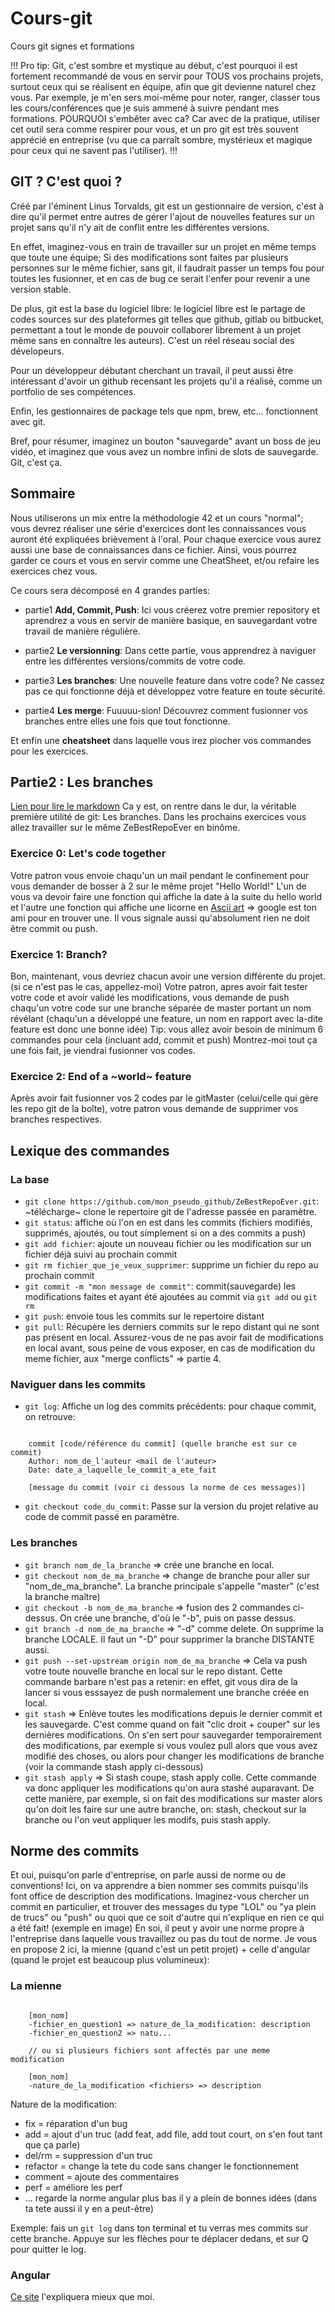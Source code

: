 # Cours-git

Cours git signes et formations

!!! Pro tip: Git, c'est sombre et mystique au début, c'est pourquoi il est fortement recommandé de vous en servir pour TOUS vos prochains projets, surtout ceux qui se réalisent en équipe, afin que git devienne naturel chez vous. Par exemple, je m'en sers moi-même pour noter, ranger, classer tous les cours/conférences que je suis ammené à suivre pendant mes formations. POURQUOI s'embêter avec ca? Car avec de la pratique, utiliser cet outil sera comme respirer pour vous, et un pro git est très souvent apprécié en entreprise (vu que ca parraît sombre, mystérieux et magique pour ceux qui ne savent pas l'utiliser). !!!

## GIT ? C'est quoi ?

Créé par l'éminent Linus Torvalds, git est un gestionnaire de version, c'est à dire qu'il permet entre autres de gérer l'ajout de nouvelles features sur un projet sans qu'il n'y ait de conflit entre les différentes versions.

En effet, imaginez-vous en train de travailler sur un projet en même temps que toute une équipe;
Si des modifications sont faites par plusieurs personnes sur le même fichier, sans git, il faudrait passer un temps fou pour toutes les fusionner, et en cas de bug ce serait l'enfer pour revenir a une version stable.

De plus, git est la base du logiciel libre: le logiciel libre est le partage de codes sources sur des plateformes git telles que github, gitlab ou bitbucket, permettant a tout le monde de pouvoir collaborer librement à un projet même sans en connaître les auteurs). C'est un réel réseau social des dévelopeurs.

Pour un développeur débutant cherchant un travail, il peut aussi être intéressant d'avoir un github recensant les projets qu'il a réalisé, comme un portfolio de ses compétences.

Enfin, les gestionnaires de package tels que npm, brew, etc... fonctionnent avec git.

Bref, pour résumer, imaginez un bouton "sauvegarde" avant un boss de jeu vidéo, et imaginez que vous avez un nombre infini de slots de sauvegarde. Git, c'est ça.

## Sommaire

Nous utiliserons un mix entre la méthodologie 42 et un cours "normal"; vous devrez réaliser une série d'exercices dont les connaissances vous auront été expliquées brièvement à l'oral. Pour chaque exercice vous aurez aussi une base de connaissances dans ce fichier. Ainsi, vous pourrez garder ce cours et vous en servir comme une CheatSheet, et/ou refaire les exercices chez vous.

Ce cours sera décomposé en 4 grandes parties:

* partie1 **Add, Commit, Push**: Ici vous créerez votre premier repository et aprendrez a vous en servir de manière basique, en sauvegardant votre travail de manière régulière.

* partie2 **Le versionning**: Dans cette partie, vous apprendrez à naviguer entre les différentes versions/commits de votre code.

* partie3 **Les branches**: Une nouvelle feature dans votre code? Ne cassez pas ce qui fonctionne déjà et développez votre feature en toute sécurité.

* partie4 **Les merge**: Fuuuuu-sion! Découvrez comment fusionner vos branches entre elles une fois que tout fonctionne.

Et enfin une **cheatsheet** dans laquelle vous irez piocher vos commandes pour les exercices.

## Partie2 : Les branches

[Lien pour lire le markdown](https://github.com/jojomon42153/cours-git/blob/level3/README.md)
Ca y est, on rentre dans le dur, la véritable première utilité de git: Les branches.
Dans les prochains exercices vous allez travailler sur le même ZeBestRepoEver en binôme.

### Exercice 0: Let's code together

Votre patron vous envoie chaqu'un un mail pendant le confinement pour vous demander de bosser à 2 sur le même projet "Hello World!"
L'un de vous va devoir faire une fonction qui affiche la date à la suite du hello world et l'autre une fonction qui affiche une licorne en [Ascii art](https://fr.wikipedia.org/wiki/Art_ASCII) => google est ton ami pour en trouver une.
Il vous signale aussi qu'absolument rien ne doit être commit ou push.

### Exercice 1: Branch?

Bon, maintenant, vous devriez chacun avoir une version différente du projet. (si ce n'est pas le cas, appellez-moi)
Votre patron, apres avoir fait tester votre code et avoir validé les modifications, vous demande de push chaqu'un votre code sur une branche séparée de master portant un nom révélant (chaqu'un a développé une feature, un nom en rapport avec la-dite feature est donc une bonne idée)
Tip: vous allez avoir besoin de minimum 6 commandes pour cela (incluant add, commit et push)
Montrez-moi tout ça une fois fait, je viendrai fusionner vos codes.

### Exercice 2: End of a ~world~ feature

Après avoir fait fusionner vos 2 codes par le gitMaster (celui/celle qui gère les repo git de la boîte), votre patron vous demande de supprimer vos branches respectives.

## Lexique des commandes

### La base

* `git clone https://github.com/mon_pseudo_github/ZeBestRepoEver.git`: ~télécharge~ clone le repertoire git de l'adresse passée en paramètre.
* `git status`: affiche où l'on en est dans les commits (fichiers modifiés, supprimés, ajoutés, ou tout simplement si on a des commits a push)
* `git add fichier`: ajoute un nouveau fichier ou les modification sur un fichier déjà suivi au prochain commit
* `git rm fichier_que_je_veux_supprimer`: supprime un fichier du repo au prochain commit
* `git commit -m "mon message de commit"`: commit(sauvegarde) les modifications faites et ayant été ajoutées au commit via `git add` ou `git rm`
* `git push`: envoie tous les commits sur le repertoire distant
* `git pull`: Récupère les derniers commits sur le repo distant qui ne sont pas présent en local. Assurez-vous de ne pas avoir fait de modifications en local avant, sous peine de vous exposer, en cas de modification du meme fichier, aux "merge conflicts" => partie 4.

### Naviguer dans les commits

* `git log`: Affiche un log des commits précédents: pour chaque commit, on retrouve:

``` jojoCode

    commit [code/référence du commit] (quelle branche est sur ce commit)
    Author: nom_de_l'auteur <mail de l'auteur>
    Date: date_a_laquelle_le_commit_a_ete_fait

    [message du commit (voir ci dessous la norme de ces messages)]

```

* `git checkout code_du_commit`: Passe sur la version du projet relative au code de commit passé en paramètre.

### Les branches

* `git branch nom_de_la_branche` => crée une branche en local.
* `git checkout nom_de_ma_branche` => change de branche pour aller sur "nom_de_ma_branche". La branche principale s'appelle "master" (c'est la branche maître)
* `git checkout -b nom_de_ma_branche` => fusion des 2 commandes ci-dessus. On crée une branche, d'où le "-b", puis on passe dessus.
* `git branch -d nom_de_ma_branche` => "-d" comme delete. On supprime la branche LOCALE. Il faut un "-D" pour supprimer la branche DISTANTE aussi.
* `git push --set-upstream origin nom_de_ma_branche` => Cela va push votre toute nouvelle branche en local sur le repo distant. Cette commande barbare n'est pas a retenir: en effet, git vous dira de la lancer si vous esssayez de push normalement une branche créée en local.
* `git stash` => Enlève toutes les modifications depuis le dernier commit et les sauvegarde. C'est comme quand on fait "clic droit + couper" sur les dernières modifications. On s'en sert pour sauvegarder temporairement des modifications, par exemple si vous voulez pull alors que vous avez modifié des choses, ou alors pour changer les modifications de branche (voir la commande stash apply ci-dessous)
* `git stash apply` => Si stash coupe, stash apply colle. Cette commande va donc appliquer les modifications qu'on aura stashé auparavant. De cette manière, par exemple, si on fait des modifications sur master alors qu'on doit les faire sur une autre branche, on: stash, checkout sur la branche ou l'on veut appliquer les modifs, puis stash apply.

## Norme des commits

Et oui, puisqu'on parle d'entreprise, on parle aussi de norme ou de conventions! Ici, on va apprendre a bien nommer ses commits puisqu'ils font office de description des modifications.
Imaginez-vous chercher un commit en particulier, et trouver des messages du type "LOL" ou "ya plein de trucs" ou "push" ou quoi que ce soit d'autre qui n'explique en rien ce qui a été fait! (exemple en image)
En soi, il peut y avoir une norme propre à l'entreprise dans laquelle vous travaillez ou pas du tout de norme.
Je vous en propose 2 ici, la mienne (quand c'est un petit projet) + celle d'angular (quand le projet est beaucoup plus volumineux):

### La mienne

``` jojoCode

    [mon_nom]
    -fichier_en_question1 => nature_de_la_modification: description
    -fichier_en_question2 => natu...

    // ou si plusieurs fichiers sont affectés par une meme modification

    [mon_nom]
    -nature_de_la_modification <fichiers> => description

```

Nature de la modification:

* fix = réparation d'un bug
* add = ajout d'un truc (add feat, add file, add tout court, on s'en fout tant que ça parle)
* del/rm = suppression d'un truc
* refactor = change la tete du code sans changer le fonctionnement
* comment = ajoute des commentaires
* perf = améliore les perf
* ... regarde la norme angular plus bas il y a plein de bonnes idées (dans ta tete aussi il y en a peut-être)
  
Exemple: fais un `git log` dans ton terminal et tu verras mes commits sur cette branche. Appuye sur les flèches pour te déplacer dedans, et sur Q pour quitter le log.

### Angular

[Ce site](https://buzut.net/git-bien-nommer-ses-commits/) l'expliquera mieux que moi.
